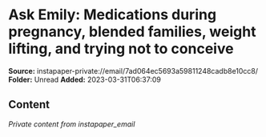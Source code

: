 # Ask Emily: Medications during pregnancy, blended families, weight lifting, and trying not to conceive

**Source:** instapaper-private://email/7ad064ec5693a59811248cadb8e10cc8/
**Folder:** Unread
**Added:** 2023-03-31T06:37:09




## Content
*Private content from instapaper_email*
